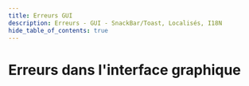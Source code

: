 ```yaml
---
title: Erreurs GUI
description: Erreurs - GUI - SnackBar/Toast, Localisés, I18N
hide_table_of_contents: true
---
```


# Erreurs dans l'interface graphique



